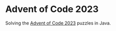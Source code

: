 # Advent of Code 2023

Solving the [Advent of Code 2023](https://adventofcode.com/2023) puzzles in Java.

